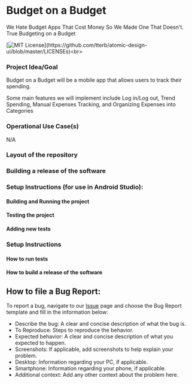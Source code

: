 # Budget on a Budget
We Hate Budget Apps That Cost Money So We Made One That Doesn't. True Budgeting on a Budget

[![MIT License](https://img.shields.io/apm/l/atomic-design-ui.svg?)](https://github.com/tterb/atomic-design-ui/blob/master/LICENSEs)<br>

### Project Idea/Goal
Budget on a Budget will be a mobile app that allows users to track their spending.

Some main features we will implement include Log in/Log out, Trend Spending, Manual Expenses Tracking,
and Organizing Expenses into Categories

### Operational Use Case(s)
N/A

### Layout of the repository


### Building a release of the software


### Setup Instructions (for use in Android Studio):

#### Building and Running the project


#### Testing the project


#### Adding new tests


### Setup Instructions


#### How to run tests


#### How to build a release of the software


## How to file a Bug Report:
To report a bug, navigate to our [Issue](https://github.com/evaliu2002/budget-on-a-budget/issues/new/choose) page and choose the
Bug Report template and fill in the information below:
- Describe the bug: A clear and concise description of what the bug is.
- To Reproduce: Steps to reproduce the behavior.
- Expected behavior: A clear and concise description of what you expected to happen.
- Screenshots: If applicable, add screenshots to help explain your problem.
- Desktop: Information regarding your PC, if applicable.
- Smartphone: Information regarding your phone, if applicable.
- Additional context: Add any other context about the problem here.
